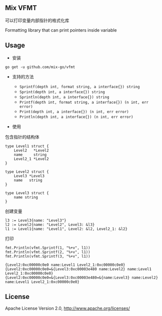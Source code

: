 ## Mix VFMT

可以打印变量内部指针的格式化库

Formatting library that can print pointers inside variable

## Usage

- 安装

```
go get -u github.com/mix-go/vfmt
```

- 支持的方法

  - `Sprintf(depth int, format string, a interface{}) string` 
  - `Sprint(depth int, a interface{}) string` 
  - `Sprintln(depth int, a interface{}) string` 
  - `Printf(depth int, format string, a interface{}) (n int, err error)` 
  - `Print(depth int, a interface{}) (n int, err error)` 
  - `Println(depth int, a interface{}) (n int, err error)` 

- 使用

包含指针的结构体

```
type Level1 struct {
    Level2   *Level2
    name     string
    Level2_1 *Level2
}

type Level2 struct {
    Level3 *Level3
    name   string
}

type Level3 struct {
    name string
}
```

创建变量

```
l3 := Level3{name: "Level3"}
l2 := Level2{name: "Level2", Level3: &l3}
l1 := Level1{name: "Level1", Level2: &l2, Level2_1: &l2}
```

打印

```
fmt.Println(vfmt.Sprintf(1, "%+v", l1))
fmt.Println(vfmt.Sprintf(2, "%+v", l1))
fmt.Println(vfmt.Sprintf(3, "%+v", l1))
```

```
{Level2:0xc00000c0e0 name:Level1 Level2_1:0xc00000c0e0}
{Level2:0xc00000c0e0=&{Level3:0xc00003e480 name:Level2} name:Level1 Level2_1:0xc00000c0e0}
{Level2:0xc00000c0e0=&{Level3:0xc00003e480=&{name:Level3} name:Level2} name:Level1 Level2_1:0xc00000c0e0}
```

## License

Apache License Version 2.0, http://www.apache.org/licenses/
